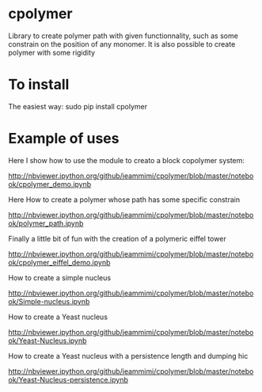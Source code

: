 cpolymer
========

Library to create polymer path with given functionnality, such as
some constrain on the position of any monomer.
It is also possible to create polymer with some rigidity

To install
=======

The easiest way:
sudo pip install cpolymer

Example of uses
=======

Here I show how to use the module to creato a block copolymer system:

http://nbviewer.ipython.org/github/jeammimi/cpolymer/blob/master/notebook/cpolymer_demo.ipynb

Here How to create a polymer whose path has some specific constrain

http://nbviewer.ipython.org/github/jeammimi/cpolymer/blob/master/notebook/polymer_path.ipynb

Finally a little bit of fun with the creation of a polymeric eiffel tower 

http://nbviewer.ipython.org/github/jeammimi/cpolymer/blob/master/notebook/cpolymer_eiffel_demo.ipynb


How to create a simple nucleus

http://nbviewer.ipython.org/github/jeammimi/cpolymer/blob/master/notebook/Simple-nucleus.ipynb

How to create a Yeast nucleus

http://nbviewer.ipython.org/github/jeammimi/cpolymer/blob/master/notebook/Yeast-Nucleus.ipynb

How to create a Yeast nucleus with a persistence length and dumping hic

http://nbviewer.ipython.org/github/jeammimi/cpolymer/blob/master/notebook/Yeast-Nucleus-persistence.ipynb

